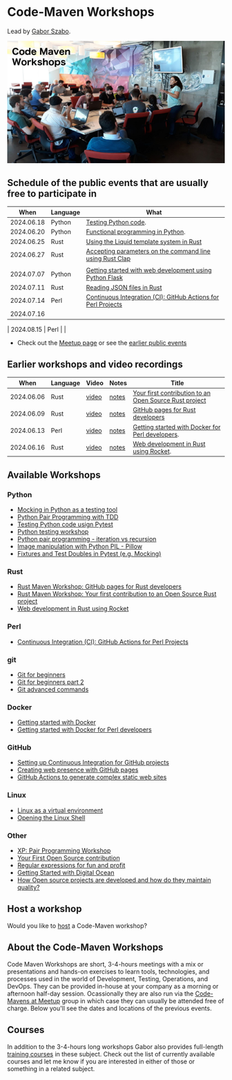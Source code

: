 # Code-Maven Workshops

Lead by [Gabor Szabo](https://www.linkedin.com/in/szabgab/).

![Code-Maven Workshops](img/code-maven-workshops-800x450.png)

## Schedule of the public events that are usually free to participate in

| When       | Language   | What |
| ---------- | ---------- | ---- |
| 2024.06.18 | Python     | [Testing Python code](https://www.meetup.com/code-mavens/events/301363070/). |
| 2024.06.20 | Python     | [Functional programming in Python](https://www.meetup.com/code-mavens/events/301395323/). |
| 2024.06.25 | Rust       | [Using the Liquid template system in Rust](https://www.meetup.com/code-mavens/events/301487547/) |
| 2024.06.27 | Rust       | [Accepting parameters on the command line using Rust Clap](https://www.meetup.com/code-mavens/events/301506015/) |
|            |            | |
| 2024.07.07 | Python     | [Getting started with web development using Python Flask](https://www.meetup.com/code-mavens/events/301574483/) |
| 2024.07.11 | Rust       | [Reading JSON files in Rust](https://www.meetup.com/code-mavens/events/301636580/) |
| 2024.07.14 | Perl       | [Continuous Integration (CI): GitHub Actions for Perl Projects](https://www.meetup.com/code-mavens/events/301413566/) |
| 2024.07.16 |            | |

| 2024.08.15 | Perl       | |

* Check out the [Meetup page](https://www.meetup.com/code-mavens/) or see the [earlier public events](history)

## Earlier workshops and video recordings

| When       | Language   | Video | Notes | Title |
| ---------- | ---------- | ----  | ----- | ----- |
| 2024.06.06 | Rust       | [video](https://youtu.be/Vf5-DRykoMIa) | [notes](your-first-contribution-to-an-open-source-rust-project) | [Your first contribution to an Open Source Rust project](https://www.meetup.com/code-mavens/events/301156302/) |
| 2024.06.09 | Rust       | [video](https://youtu.be/n1IZ5bjPX90)  | [notes](github-pages-for-rust-developers)                       | [GitHub pages for Rust developers](https://www.meetup.com/code-mavens/events/301215326/)                       |
| 2024.06.13 | Perl       | [video](https://youtu.be/mh9kx-Swx74)  | [notes](getting-started-with-docker-for-perl-developers)        | [Getting started with Docker for Perl developers](https://www.meetup.com/code-mavens/events/301268306/).       |
| 2024.06.16 | Rust       | [video](https://youtu.be/xaPZhZ-o2bI)  | [notes](web-development-in-rust-using-rocket)                   | [Web development in Rust using Rocket](https://www.meetup.com/code-mavens/events/301294669/).                  |


## Available Workshops

### Python

* [Mocking in Python as a testing tool](mocking-in-python-as-a-testing-tool)
* [Python Pair Programming with TDD](python-pair-programming-with-tdd)
* [Testing Python code usign Pytest](testing-python-code-using-pytest)
* [Python testing workshop](python-testing)
* [Python pair programming - iteration vs recursion](python-iteration-vs-recursion)
* [Image manipulation with Python PIL - Pillow](image-manipulation-with-python-pil-pillow)
* [Fixtures and Test Doubles in Pytest (e.g. Mocking)](fixtures-and-test-doubles-in-python)

### Rust

* [Rust Maven Workshop: GitHub pages for Rust developers](github-pages-for-rust-developers)
* [Rust Maven Workshop: Your first contribution to an Open Source Rust project](your-first-contribution-to-an-open-source-rust-project)
* [Web development in Rust using Rocket](web-development-in-rust-using-rocket)

### Perl

* [Continuous Integration (CI): GitHub Actions for Perl Projects](github-actions-for-perl-projects)

### git

* [Git for beginners](git-for-beginners-part-1)
* [Git for beginners part 2](git-for-beginners-part-2)
* [Git advanced commands](git-advanced-commands)


### Docker

* [Getting started with Docker](getting-started-with-docker)
* [Getting started with Docker for Perl developers](getting-started-with-docker-for-perl-developers)

### GitHub

* [Setting up Continuous Integration for GitHub projects](setting-up-continuous-integration-for-github-projects)
* [Creating web presence with GitHub pages](creating-web-presence-with-github-pages)
* [GitHub Actions to generate complex static web sites](github-actions-to-generate-complex-static-web-sites)

### Linux

* [Linux as a virtual environment](linux-as-a-virtual-environment)
* [Opening the Linux Shell](opening-the-linux-shell)

### Other

* [XP: Pair Programming Workshop](xp-pair-programming-workshop-1)
* [Your First Open Source contribution](your-first-open-source-contribution)
* [Regular expressions for fun and profit](regexes-intro)
* [Getting Started with Digital Ocean](getting-started-with-digital-ocean)
* [How Open source projects are developed and how do they maintain quality?](open-source-quality-assurance)


## Host a workshop

Would you like to [host](host) a Code-Maven workshop?

## About the Code-Maven Workshops

Code Maven Workshops are short, 3-4-hours meetings with a mix or presentations and hands-on exercises to learn tools, technologies, and processes used in the world of Development,
Testing, Operations, and DevOps. They can be provided in-house at your company as a morning or afternoon half-day session.
Ocassionally they are also run via the [Code-Mavens at Meetup](https://www.meetup.com/Code-Mavens/)  group in which case they can usually be attended free of charge. Below you'll see the dates
and locations of the previous events.

## Courses

In addition to the 3-4-hours long workshops Gabor also provides full-length [training courses](https://hostlocal.com/) in these
subject. Check out the list of currently available courses and let me know if you are interested in either of those or
something in a related subject.


